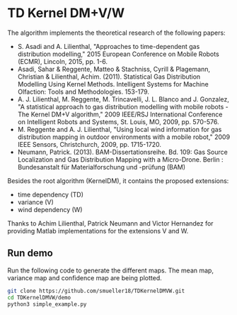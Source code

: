 # TD Kernel DM+V/W

The algorithm implements the theoretical research of the following papers:

- S. Asadi and A. Lilienthal, "Approaches to time-dependent gas distribution modelling," 2015 European Conference on Mobile Robots (ECMR), Lincoln, 2015, pp. 1-6.
- Asadi, Sahar & Reggente, Matteo & Stachniss, Cyrill & Plagemann, Christian & Lilienthal, Achim. (2011). Statistical Gas Distribution Modelling Using Kernel Methods. Intelligent Systems for Machine Olfaction: Tools and Methodologies. 153-179.
- A. J. Lilienthal, M. Reggente, M. Trincavelli, J. L. Blanco and J. Gonzalez, "A statistical approach to gas distribution modelling with mobile robots - The Kernel DM+V algorithm," 2009 IEEE/RSJ International Conference on Intelligent Robots and Systems, St. Louis, MO, 2009, pp. 570-576.
- M. Reggente and A. J. Lilienthal, "Using local wind information for gas distribution mapping in outdoor environments with a mobile robot," 2009 IEEE Sensors, Christchurch, 2009, pp. 1715-1720.
- Neumann, Patrick. (2013). BAM-Dissertationsreihe. Bd. 109: Gas Source Localization and Gas Distribution Mapping with a Micro-Drone. Berlin : Bundesanstalt für
Materialforschung und -prüfung (BAM)

Besides the root algorithm (KernelDM), it contains the proposed extensions:
- time dependency (TD)
- variance (V)
- wind dependency (W)

Thanks to Achim Lilienthal, Patrick Neumann and Victor Hernandez for providing Matlab implementations for the extensions V and W.

## Run demo
Run the following code to generate the different maps. The mean map, variance map and confidence map are being plotted.

```bash
git clone https://github.com/smueller18/TDKernelDMVW.git
cd TDKernelDMVW/demo
python3 simple_example.py
```
